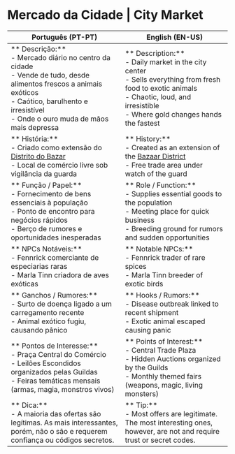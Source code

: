 # Mercado da Cidade | City Market

| **Português (PT-PT)**                                                                                                                                                                                            | **English (EN-US)**                                                                                                                                                                                 |
| ---------------------------------------------------------------------------------------------------------------------------------------------------------------------------------------------------------------- | --------------------------------------------------------------------------------------------------------------------------------------------------------------------------------------------------- |
| ** Descrição:**<br> - Mercado diário no centro da cidade<br> - Vende de tudo, desde alimentos frescos a animais exóticos<br> - Caótico, barulhento e irresistível<br> - Onde o ouro muda de mãos mais depressa | ** Description:**<br> - Daily market in the city center<br> - Sells everything from fresh food to exotic animals<br> - Chaotic, loud, and irresistible<br> - Where gold changes hands the fastest |
| ** História:**<br> - Criado como extensão do [Distrito do Bazar](bazaar_district.md)<br> - Local de comércio livre sob vigilância da guarda                                                                    | ** History:**<br> - Created as an extension of the [Bazaar District](bazaar_district.md)<br> - Free trade area under watch of the guard                                                           |
| ** Função / Papel:**<br> - Fornecimento de bens essenciais à população<br> - Ponto de encontro para negócios rápidos<br> - Berço de rumores e oportunidades inesperadas                                        | ** Role / Function:**<br> - Supplies essential goods to the population<br> - Meeting place for quick business<br> - Breeding ground for rumors and sudden opportunities                           |
| ** NPCs Notáveis:**<br> - Fennrick  comerciante de especiarias raras<br> - Marla Tinn  criadora de aves exóticas                                                                                             | ** Notable NPCs:**<br> - Fennrick  trader of rare spices<br> - Marla Tinn  breeder of exotic birds                                                                                              |
| ** Ganchos / Rumores:**<br> - Surto de doença ligado a um carregamento recente<br> - Animal exótico fugiu, causando pânico                                                                                     | ** Hooks / Rumors:**<br> - Disease outbreak linked to recent shipment<br> - Exotic animal escaped causing panic                                                                                   |
| ** Pontos de Interesse:**<br> - Praça Central do Comércio<br> - Leilões Escondidos  organizados pelas Guildas<br> - Feiras temáticas mensais (armas, magia, monstros vivos)                                   | ** Points of Interest:**<br> - Central Trade Plaza<br> - Hidden Auctions  organized by the Guilds<br> - Monthly themed fairs (weapons, magic, living monsters)                                   |
| ** Dica:**<br> - A maioria das ofertas são legítimas. As mais interessantes, porém, não o são  e requerem confiança ou códigos secretos.                                                                      | ** Tip:**<br> - Most offers are legitimate. The most interesting ones, however, are not  and require trust or secret codes.                                                                      |























